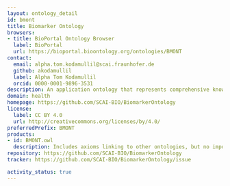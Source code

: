 ```yaml
---
layout: ontology_detail
id: bmont
title: Biomarker Ontology
browsers:
- title: BioPortal Ontology Browser
  label: BioPortal
  url: https://bioportal.bioontology.org/ontologies/BMONT
contact:
  email: alpha.tom.kodamullil@scai.fraunhofer.de
  github: akodamullil
  label: Alpha Tom Kodamullil
  orcid: 0000-0001-9896-3531
description: An application ontology that represents comprehensive knowledge involving a variety of fields of medical and biological aspects.
domain: health
homepage: https://github.com/SCAI-BIO/BiomarkerOntology
license:
  label: CC BY 4.0
  url: http://creativecommons.org/licenses/by/4.0/
preferredPrefix: BMONT
products:
- id: BMONT.owl
  description: Includes axioms linking to other ontologies, but no imports of those ontologies
repository: https://github.com/SCAI-BIO/BiomarkerOntology
tracker: https://github.com/SCAI-BIO/BiomarkerOntology/issue

activity_status: true
---
```


